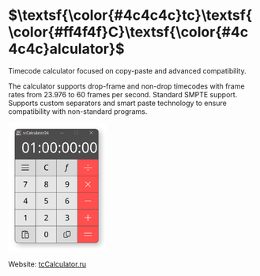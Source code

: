 # $\textsf{\color{#4c4c4c}tc}\textsf{\color{#ff4f4f}C}\textsf{\color{#4c4c4c}alculator}$

Timecode calculator focused on copy-paste and advanced compatibility.

The calculator supports drop-frame and non-drop timecodes with frame rates from 23.976 to 60 frames per second.
Standard SMPTE support. Supports custom separators and smart paste technology to ensure compatibility with non-standard programs. 

<img src="site\images\11.svg"  width="200" height="261">

Website: [tcCalculator.ru](https://tccalculator.ru)
